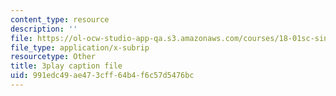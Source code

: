```yaml
---
content_type: resource
description: ''
file: https://ol-ocw-studio-app-qa.s3.amazonaws.com/courses/18-01sc-single-variable-calculus-fall-2010/991edc49ae473cff64b4f6c57d5476bc_13UPhn32Mjs.srt
file_type: application/x-subrip
resourcetype: Other
title: 3play caption file
uid: 991edc49-ae47-3cff-64b4-f6c57d5476bc
---
```

